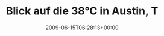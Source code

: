 ---
retweeted: false
source: <a href="http://twitter.com" rel="nofollow">Twitter Web Client</a>
entities:
  hashtags:
  - text: wetterwidget
    indices:
    - '91'
    - '104'
  symbols: []
  user_mentions: []
  urls: []
display_text_range:
- '0'
- '104'
favorite_count: '0'
id_str: '2174853058'
truncated: false
retweet_count: '0'
id: '2174853058'
created_at: Mon Jun 15 06:28:13 +0000 2009
favorited: false
full_text: 'Blick auf die 38°C in Austin, TX relativiert die heute in Leipzig anstehenden
  23°C wieder. #wetterwidget'
lang: de
tags:
- wetterwidget
- pesos:twitter
date: '2009-06-15T06:28:13+00:00'
src: https://twitter.com/bascht/status/2174853058
original_url: https://twitter.com/bascht/status/2174853058
type: twitter_tweet
text: 'Blick auf die 38°C in Austin, TX relativiert die heute in Leipzig anstehenden
  23°C wieder. #wetterwidget'
title: Blick auf die 38°C in Austin, T

---